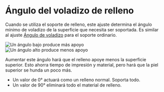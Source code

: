 Ángulo del voladizo de relleno
====
Cuando se utiliza el soporte de relleno, este ajuste determina el ángulo mínimo de voladizo de la superficie que necesita ser soportada. Es similar al ajuste [Ángulo de voladizo](../soporte/ángulo_de_soporte.md) para el soporte ordinario.

<!--screenshot {
"image_path": "infill_support_angle_low.png",
"models": [{"script": "stamp.scad"}],
"camera_position": [0, 200, 30],
"settings": {
    "wall_line_count": 0,
    "infill_support_enabled": true,
    "infill_support_angle": 40
},
"colours": 64
}-->
<!--screenshot {
"image_path": "infill_support_angle_high.png",
"models": [{"script": "stamp.scad"}],
"camera_position": [0, 200, 30],
"settings": {
    "wall_line_count": 0,
    "infill_support_enabled": true,
    "infill_support_angle": 60
},
"colours": 64
}-->
![Un ángulo bajo produce más apoyo](../images/infill_support_angle_low.png)
![Un ángulo alto produce menos apoyo](../images/infill_support_angle_high.png)

Aumentar este ángulo hará que el relleno apoye menos la superficie superior. Esto ahorra tiempo de impresión y material, pero hará que la piel superior se hunda un poco más.
* Un valor de 0° actuará como un relleno normal. Soporta todo.
* Un valor de 90° eliminará todo el material de relleno.